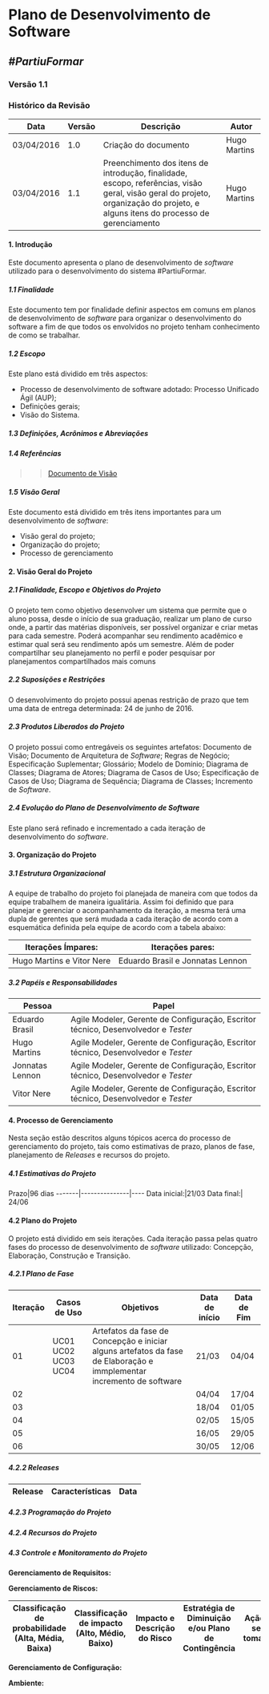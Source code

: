 # **Plano de Desenvolvimento de Software**

##  ***#PartiuFormar***

### **Versão 1.1**

### Histórico da Revisão
Data|Versão|Descrição|Autor
-----|------|---------|-------
03/04/2016|1.0|Criação do documento|Hugo Martins
03/04/2016|1.1|Preenchimento dos itens de introdução, finalidade, escopo, referências, visão geral, visão geral do projeto, organização do projeto, e alguns itens do processo de gerenciamento|Hugo Martins

#### 1.                  Introdução

Este documento apresenta o plano de desenvolvimento de _software_ utilizado para o desenvolvimento do sistema #PartiuFormar.

##### 1.1               Finalidade

Este documento tem por finalidade definir aspectos em comuns em planos de desenvolvimento de _software_ para organizar o desenvolvimento do software a fim de que todos os envolvidos no projeto tenham conhecimento de como se trabalhar.

##### 1.2               Escopo

Este plano está dividido em três aspectos:

* Processo de desenvolvimento de software adotado: Processo Unificado Ágil (AUP);
* Definições gerais;
* Visão do Sistema.

##### 1.3               Definições, Acrônimos e Abreviações



##### 1.4               Referências

>>[Documento de Visão](https://github.com/vitornere/vouformar/wiki/Documento-de-Vis%C3%A3o)

##### 1.5               Visão Geral

Este documento está dividido em três itens importantes para um desenvolvimento de _software_:
* Visão geral do projeto;
* Organização do projeto;
* Processo de gerenciamento

#### 2.                  Visão Geral do Projeto

##### 2.1               Finalidade, Escopo e Objetivos do Projeto

O projeto tem como objetivo desenvolver um sistema que permite que o aluno possa, desde o início de sua graduação, realizar um plano de curso onde, a partir das matérias disponíveis, ser possível organizar e criar metas para cada semestre. Poderá acompanhar seu rendimento acadêmico e estimar qual será seu rendimento após um semestre. Além de poder compartilhar seu planejamento no perfil e poder pesquisar por planejamentos compartilhados mais comuns

##### 2.2               Suposições e Restrições

O desenvolvimento do projeto possui apenas restrição de prazo que tem uma data de entrega determinada: 24 de junho de 2016.

##### 2.3               Produtos Liberados do Projeto

O projeto possui como entregáveis os seguintes artefatos:
Documento de Visão;
Documento de Arquitetura de _Software_;
Regras de Negócio;
Especificação Suplementar;
Glossário;
Modelo de Domínio;
Diagrama de Classes;
Diagrama de Atores;
Diagrama de Casos de Uso;
Especificação de Casos de Uso;
Diagrama de Sequência;
Diagrama de Classes;
Incremento de _Software_.

##### 2.4               Evolução do Plano de Desenvolvimento de Software

Este plano será refinado e incrementado a cada iteração de desenvolvimento do _software_.

#### 3.                  Organização do Projeto
##### 3.1               Estrutura Organizacional

A equipe de trabalho do projeto foi planejada de maneira com que todos da equipe trabalhem de maneira igualitária. Assim foi definido que para planejar e gerenciar o acompanhamento da iteração, a mesma terá uma dupla de gerentes que será mudada a cada iteração de acordo com a esquemática definida pela equipe de acordo com a tabela abaixo:

Iterações Ímpares: |Iterações pares:
------------ | ------------------
Hugo Martins e Vitor Nere|Eduardo Brasil e Jonnatas Lennon

##### 3.2               Papéis e Responsabilidades
Pessoa|Papel
------------ | -------------|
Eduardo Brasil|Agile Modeler, Gerente de Configuração, Escritor técnico, Desenvolvedor e _Tester_
Hugo Martins|Agile Modeler, Gerente de Configuração, Escritor técnico, Desenvolvedor e _Tester_
Jonnatas Lennon|Agile Modeler, Gerente de Configuração, Escritor técnico, Desenvolvedor e _Tester_
Vitor Nere|Agile Modeler, Gerente de Configuração, Escritor técnico, Desenvolvedor e _Tester_

#### 4.                  Processo de Gerenciamento

Nesta seção estão descritos alguns tópicos acerca do processo de gerenciamento do projeto, tais como estimativas de prazo, planos de fase, planejamento de _Releases_ e recursos do projeto.
	
##### 4.1               Estimativas do Projeto
Prazo|96 dias
-------|---------------|----
Data inicial:|21/03
Data final:| 24/06

#### 4.2               Plano do Projeto

O projeto está dividido em seis iterações. Cada iteração passa pelas quatro fases do processo de desenvolvimento de _software_ utilizado: Concepção, Elaboração, Construção e Transição.

##### 4.2.1          Plano de Fase
Iteração|Casos de Uso|Objetivos|Data de início|Data de Fim
-------|---------------|------------------------------------------------------------------------------------------|---------|----------
01|UC01 UC02 UC03 UC04|Artefatos da fase de Concepção e iniciar alguns artefatos da fase de Elaboração e immplementar incremento de software|21/03|04/04
02|||04/04|17/04
03|||18/04|01/05
04|||02/05|15/05
05|||16/05|29/05
06|||30/05|12/06
##### 4.2.2     Releases     

Release|Características|Data
-------|---------------|----

##### 4.2.3          Programação do Projeto
	
##### 4.2.4          Recursos do Projeto

##### 4.3               Controle e Monitoramento do Projeto

**Gerenciamento de Requisitos:**

**Gerenciamento de Riscos:**

Classificação de probabilidade (Alta, Média, Baixa)|Classificação de impacto (Alto, Médio, Baixo)|Impacto e Descrição do Risco|Estratégia de Diminuição e/ou Plano de Contingência|Ação a ser tomada
----------------|-----------------|----------------|-----------------|------------------

**Gerenciamento de Configuração:**

**Ambiente:**